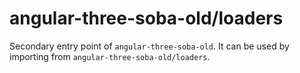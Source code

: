 # angular-three-soba-old/loaders

Secondary entry point of `angular-three-soba-old`. It can be used by importing from `angular-three-soba-old/loaders`.
